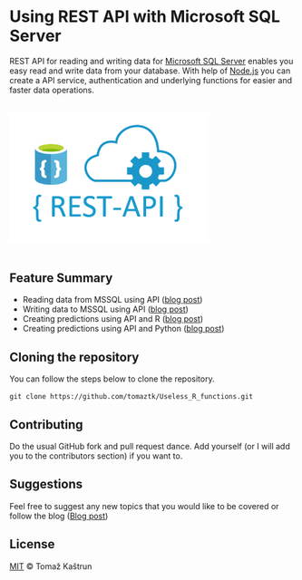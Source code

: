# Using REST API with Microsoft SQL Server

REST API for reading and writing data for [Microsoft SQL Server](https://www.microsoft.com/en-us/sql-server) enables you easy read and write data from your database. With help of [Node.js](https://nodejs.org/en/) you can create a API service, authentication and underlying functions for easier and faster data operations.

<br>
<div>
<img src="images/restAPI2.png" width="350" />
</div>
<br>


## Feature Summary

  - Reading data from MSSQL using API ([blog post]())
  - Writing data to MSSQL using API  ([blog post]())
  - Creating predictions using API and R ([blog post]())
  - Creating predictions using API and Python ([blog post]())



## Cloning the repository
You can follow the steps below to clone the repository.
```
git clone https://github.com/tomaztk/Useless_R_functions.git
```


## Contributing
Do the usual GitHub fork and pull request dance. Add yourself (or I will add you to the contributors section) if you want to. 


## Suggestions
Feel free to suggest any new topics that you would like to be covered or follow the blog ([Blog post](https://tomaztsql.wordpress.com/))



## License
[MIT](https://choosealicense.com/licenses/mit/) © Tomaž Kaštrun
